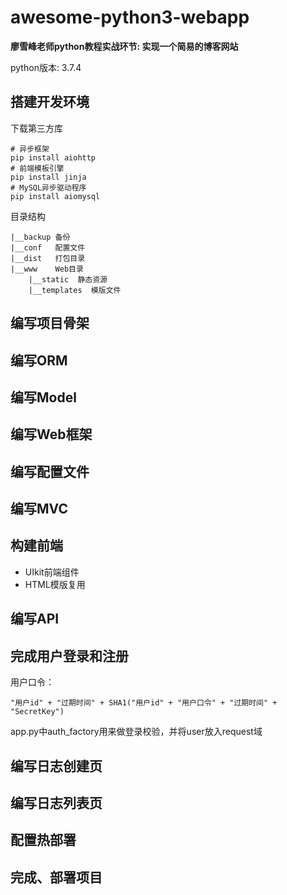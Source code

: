 # awesome-python3-webapp

**廖雪峰老师python教程实战环节: 实现一个简易的博客网站**

python版本: 3.7.4

## 搭建开发环境

下载第三方库

```shell
# 异步框架
pip install aiohttp
# 前端模板引擎
pip install jinja
# MySQL异步驱动程序
pip install aiomysql
```
目录结构

```
|__backup 备份
|__conf   配置文件
|__dist   打包目录
|__www    Web目录
    |__static  静态资源
    |__templates  模版文件
```
## 编写项目骨架

## 编写ORM

## 编写Model

## 编写Web框架

## 编写配置文件

## 编写MVC

## 构建前端

- UIkit前端组件
- HTML模版复用

## 编写API

## 完成用户登录和注册

用户口令：
```plain
"用户id" + "过期时间" + SHA1("用户id" + "用户口令" + "过期时间" + "SecretKey")
```

app.py中auth_factory用来做登录校验，并将user放入request域

## 编写日志创建页

## 编写日志列表页

## 配置热部署

## 完成、部署项目


